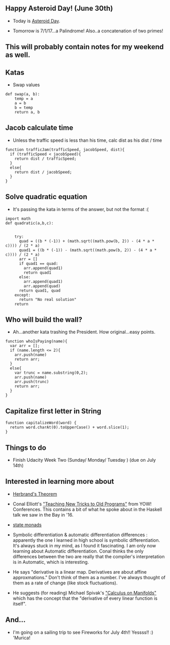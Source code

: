 ## Happy Asteroid Day! (June 30th)

- Today is [Asteroid Day](https://en.wikipedia.org/wiki/Asteroid_Day). 

- Tomorrow is 7/1/17...a Palindrome! Also..a concatenation of two primes!

## This will probably contain notes for my weekend as well.

## Katas

- Swap values

```
def swap(a, b):
    temp = a
    a = b
    b = temp
    return a, b
```

## Jacob calculate time 
- Unless the traffic speed is less than his time,
  calc dist as his dist / time
  
```
function trafficJam(trafficSpeed, jacobSpeed, dist){
  if (trafficSpeed < jacobSpeed){
    return dist / trafficSpeed;
  }
  else{
    return dist / jacobSpeed;
  }
}
```

## Solve quadratic equation

- It's passing the kata in terms of the answer, but not the format :(

```
import math
def quadratic(a,b,c):
  

    try:  
      quad = ((b * (-1)) + (math.sqrt((math.pow(b, 2)) - (4 * a * c)))) / (2 * a)
      quad1 = ((b * (-1)) - (math.sqrt((math.pow(b, 2)) - (4 * a * c)))) / (2 * a)
      arr = []
      if quad1 == quad:
        arr.append(quad1)
        return quad1
      else:
        arr.append(quad1)
        arr.append(quad)
      return quad1, quad
    except:
      return "No real solution"
    return
```

## Who will build the wall?

- Ah...another kata trashing the President. How original...easy points.

```
function whoIsPaying(name){
  var arr = [];
  if (name.length <= 2){
    arr.push(name)
    return arr;
  }
  else{
    var trunc = name.substring(0,2);
    arr.push(name)
    arr.push(trunc)
    return arr;
  }
}
```

## Capitalize first letter in String

```
function capitalizeWord(word) {
  return word.charAt(0).toUpperCase() + word.slice(1);
}
```

## Things to do

- Finish Udacity Week Two (Sunday/ Monday/ Tuesday ) (due on July 14th)

## Interested in learning more about 

- [Herbrand's Theorem](http://mathworld.wolfram.com/HerbrandsTheorem.html)

- Conal Elliott's ["Teaching New Tricks to Old Programs"](https://www.youtube.com/watch?v=vzLK_xE9Zy8&feature=share)
  from YOW! Conferences. This contains a bit of what he spoke about in the Haskell talk we saw in the Bay in '16.
  
- [state monads](https://www.schoolofhaskell.com/school/starting-with-haskell/basics-of-haskell/12-State-Monad#state-monad)

- Symbolic differentiation & automatic differentiation differences : 
  apparently the one I learned in high school is symbolic differentiation. It's always stuck
  in my mind, as I found it fascinating. I am only now learning about Automatic differentiation.
  Conal thinks the only differences between the two are really that the compiler's interpretation
  is in Automatic, which is interesting.
  
- He says "derivative is a linear map. Derivatives are about affine approxmations."
  Don't think of them as a number. I've always thought of them as a rate of change 
  (like stock fluctuations).
  
- He suggests (for reading) Michael Spivak's ["Calculus on Manifolds"](http://www.ime.unicamp.br/~marcio/ps2009/spivak) which has the concept that
  the "derivative of every linear function is itself".

## And...
- I'm going on a sailing trip to see Fireworks for July 4th!!
  Yessss!! :) 'Murica!

